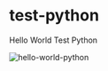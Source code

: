 # test-python
Hello World Test Python

![hello-world-python](https://user-images.githubusercontent.com/46465359/150373802-44e66ad4-c930-403a-9694-43c6dc454a10.png)
